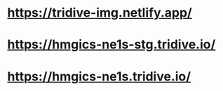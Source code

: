 # https://tridive-img.netlify.app/

# https://hmgics-ne1s-stg.tridive.io/

# https://hmgics-ne1s.tridive.io/
